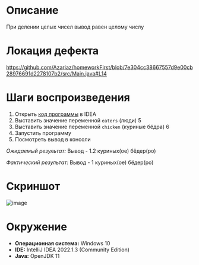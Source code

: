 # Описание
При делении целых чисел вывод равен целому числу
# Локация дефекта
https://github.com/Azariaz/homeworkFirst/blob/7e304cc38667557d9e00cb28976691d2278107b2/src/Main.java#L14
# Шаги воспроизведения

1. Открыть [код программы](https://github.com/Azariaz/homeworkFirst/blob/main/src/Main.java#L14) в IDEA
2. Выставить значение переменной `eaters` (люди) 5
3. Выставить значение переменной `chicken` (куриные бёдра) 6
4. Запустить программу
5. Посмотреть вывод в консоли
   
*Ожидаемый результат:* Вывод - 1.2 куриных(ое) бёдер(ро)

*Фактический результат:* Вывод - 1 куриных(ое) бёдер(ро)

# Скриншот
![image](https://i.ibb.co/7bW4FcV/2023-08-17-091903269.png)
# Окружение
* **Операционная система:** Windows 10
* **IDE:** IntelliJ IDEA 2022.1.3 (Community Edition)
* **Java:** OpenJDK 11
